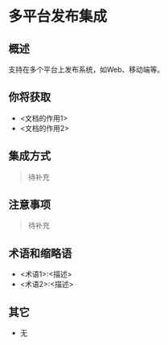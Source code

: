 # 多平台发布集成

## 概述

支持在多个平台上发布系统，如Web、移动端等。

## 你将获取

- <文档的作用1>
- <文档的作用2>


## 集成方式

> 待补充

## 注意事项

> 待补充

## 术语和缩略语

- <术语1>:<描述>
- <术语2>:<描述>

## 其它

- 无
